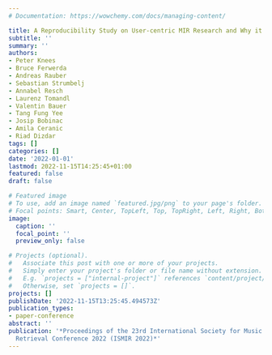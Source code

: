```yaml
---
# Documentation: https://wowchemy.com/docs/managing-content/

title: A Reproducibility Study on User-centric MIR Research and Why it is Important
subtitle: ''
summary: ''
authors:
- Peter Knees
- Bruce Ferwerda
- Andreas Rauber
- Sebastian Strumbelj
- Annabel Resch
- Laurenz Tomandl
- Valentin Bauer
- Tang Fung Yee
- Josip Bobinac
- Amila Ceranic
- Riad Dizdar
tags: []
categories: []
date: '2022-01-01'
lastmod: 2022-11-15T14:25:45+01:00
featured: false
draft: false

# Featured image
# To use, add an image named `featured.jpg/png` to your page's folder.
# Focal points: Smart, Center, TopLeft, Top, TopRight, Left, Right, BottomLeft, Bottom, BottomRight.
image:
  caption: ''
  focal_point: ''
  preview_only: false

# Projects (optional).
#   Associate this post with one or more of your projects.
#   Simply enter your project's folder or file name without extension.
#   E.g. `projects = ["internal-project"]` references `content/project/deep-learning/index.md`.
#   Otherwise, set `projects = []`.
projects: []
publishDate: '2022-11-15T13:25:45.494573Z'
publication_types:
- paper-conference 
abstract: ''
publication: '*Proceedings of the 23rd International Society for Music Information
  Retrieval Conference 2022 (ISMIR 2022)*'
---
```


